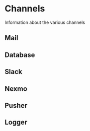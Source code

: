 # Channels

Information about the various channels

## Mail


## Database


## Slack


## Nexmo


## Pusher


## Logger

